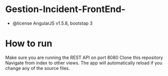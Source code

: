 # Gestion-Incident-FrontEnd-
 * @license AngularJS v1.5.8, bootstap 3
 
# How to run
Make sure you are running the REST API on port 8080
Clone this repository
Navigate from index to other views. The app will automatically reload if you change any of the source files.
